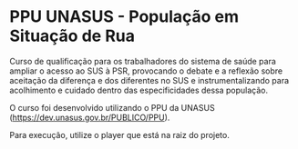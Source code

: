 # PPU UNASUS - População em Situação de Rua
Curso de qualificação para os trabalhadores do sistema de saúde para ampliar o acesso ao SUS à PSR, provocando o debate e a reflexão sobre aceitação da diferença e dos diferentes no SUS e instrumentalizando para acolhimento e cuidado dentro das especificidades dessa população.

O curso foi desenvolvido utilizando o PPU da UNASUS (https://dev.unasus.gov.br/PUBLICO/PPU).

Para execução, utilize o player que está na raiz do projeto.
